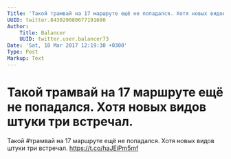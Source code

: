 ```yaml
---
Title: 'Такой трамвай на 17 маршруте ещё не попадался. Хотя новых видов штуки три встречал.'
UUID: twitter.843029080677191680
Author:
    Title: Balancer
    UUID: twitter.user.balancer73
Date: 'Sat, 18 Mar 2017 12:19:30 +0300'
Type: Post
Markup: Text
---
```


# Такой трамвай на 17 маршруте ещё не попадался. Хотя новых видов штуки три встречал.

Такой #трамвай на 17 маршруте ещё не попадался. Хотя новых
видов штуки три встречал. https://t.co/haJEiPm5mf